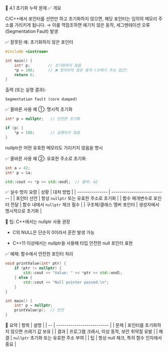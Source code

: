 🔹 4.1 초기화 누락 문제
✅ 개요

C/C++에서 포인터를 선언만 하고 초기화하지 않으면,
해당 포인터는 임의의 메모리 주소를 가리키게 됩니다.
→ 이를 역참조하면 예기치 않은 동작, 세그멘테이션 오류(Segmentation Fault) 발생

✅ 잘못된 예: 초기화하지 않은 포인터
```cpp
#include <iostream>

int main() {
    int* p;        // 초기화하지 않음
    *p = 100;      // ❌ 정의되지 않은 동작 (쓰레기 주소 접근)
    return 0;
}
```
출력 (또는 실행 결과):
```
Segmentation fault (core dumped)
```
✅ 올바른 사용 예 ①: 명시적 초기화
```cpp
int* p = nullptr;   // 안전한 초기화

if (p) {
    *p = 100;       // 실행되지 않음
}
```

nullptr은 어떤 유효한 메모리도 가리키지 않음을 명시

✅ 올바른 사용 예 ②: 유효한 주소로 초기화
```cpp
int a = 42;
int* p = &a;

std::cout << *p << std::endl;  // 출력: 42
````
✅ 실수 방지 요령
| 상황              | 대처 방법                       |
| --------------- | --------------------------- |
| 포인터 선언          | 항상 `nullptr` 또는 유효한 주소로 초기화 |
| 함수 매개변수로 포인터 전달 | 함수 내에서 `nullptr` 체크 필수      |
| 구조체/클래스 멤버 포인터  | 생성자에서 명시적으로 초기화             |

🧠 팁: C++에서는 nullptr 사용 권장

* C의 NULL은 단순히 0이라서 혼란 발생 가능

* C++11 이상에서는 nullptr을 사용해 타입 안전한 null 포인터 표현

✅ 예제: 함수에서 안전한 포인터 처리
```cpp
void printValue(int* ptr) {
    if (ptr != nullptr) {
        std::cout << "Value: " << *ptr << std::endl;
    } else {
        std::cout << "Null pointer passed.\n";
    }
}

int main() {
    int* p = nullptr;
    printValue(p);  // 안전
}
```
📌 요약
| 항목 | 설명                         |
| -- | -------------------------- |
| 문제 | 포인터를 초기화하지 않으면 쓰레기 값 보유    |
| 결과 | 프로그램 크래시, 이상 동작, 보안 취약점 유발 |
| 해결 | `nullptr` 초기화 또는 유효한 주소 부여 |
| 팁  | 항상 null 체크, 특히 함수 인자에서 중요  |
